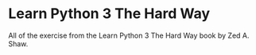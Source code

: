 # Learn Python 3 The Hard Way

All of the exercise from the Learn Python 3 The Hard Way book by Zed A. Shaw.
